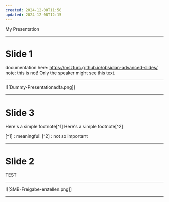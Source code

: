 ```yaml
---
created: 2024-12-08T11:58
updated: 2024-12-08T12:15
---
```

My Presentation
<style>
	.with-border{
		border: 1px solid red;
	}
</style>
---

# Slide 1 

documentation here: https://mszturc.github.io/obsidian-advanced-slides/
note: this is not! Only the speaker might see this text.

---

![[Dummy-Presentationadfa.png]]

---

# Slide 3

Here's a simple footnote[^1]
Here's a simple footnote[^2]

[^1] : meaningful!
[^2] : not so important

---
# Slide 2
TEST

---

![[SMB-Freigabe-erstellen.png]]

---